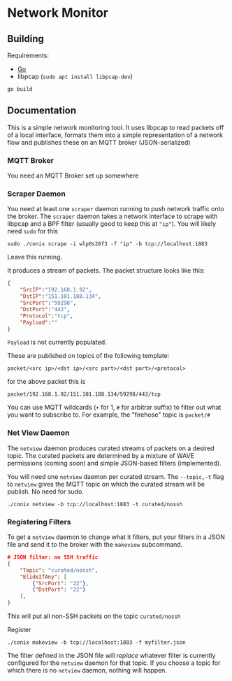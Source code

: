 # Network Monitor

## Building

Requirements:
- [Go](https://golang.org/dl/)
- libpcap (`sudo apt install libpcap-dev`)

```
go build
```

## Documentation

This is a simple network monitoring tool. It uses libpcap to read packets off of a local interface, formats them into a simple representation of a network flow and publishes these on an MQTT broker (JSON-serialized)

### MQTT Broker

You need an MQTT Broker set up somewhere

### Scraper Daemon

You need at least one `scraper` daemon running to push network traffic onto the broker.
The `scraper` daemon takes a network interface to scrape with libpcap and a BPF filter (usually good to keep this at `"ip"`). You will likely need `sudo` for this

```
sudo ./conix scrape -i wlp0s20f3 -f "ip" -b tcp://localhost:1883
```

Leave this running.

It produces a stream of packets. The packet structure looks like this:

```json
{
    "SrcIP":"192.168.1.92",
    "DstIP":"151.101.188.134",
    "SrcPort":"59298",
    "DstPort":"443",
    "Protocol":"tcp",
    "Payload":""
}
```

`Payload` is not currently populated.

These are published on topics of the following template:

```
packet/<src ip>/<dst ip>/<src port>/<dst port>/<protocol>
```

for the above packet this is

```
packet/192.168.1.92/151.101.188.134/59298/443/tcp
```

You can use MQTT wildcards (`+` for 1, `#` for arbitrar suffix) to filter out what you want to subscribe to. For example, the "firehose" topic is `packet/#`


### Net View Daemon

The `netview` daemon produces curated streams of packets on a desired topic. The curated packets are determined by a mixture of WAVE permissions (coming soon) and simple JSON-based filters (implemented).

You will need one `netview` daemon per curated stream. The `--topic,-t` flag to `netview` gives the MQTT topic on which the curated stream will be publish. No need for sudo.

```
./conix netview -b tcp://localhost:1883 -t curated/nossh
```

### Registering Filters

To get a `netview` daemon to change what it filters, put your filters in a JSON file and send it to the broker with the `makeview` subcommand.

```json
# JSON filter: no SSH traffic
{
    "Topic": "curated/nossh",
    "ElideIfAny": [
        {"SrcPort": "22"},
        {"DstPort": "22"}
    ],
}
```

This will put all non-SSH packets on the topic `curated/nossh`

Register

```
./conix makeview -b tcp://localhost:1883 -f myfilter.json
```

The filter defined in the JSON file will *replace* whatever filter is currently configured for the `netview` daemon for that topic. If you choose a topic for which there is no `netview` daemon, nothing will happen.
